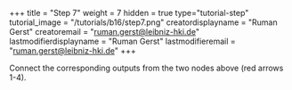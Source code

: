+++
title = "Step 7"
weight = 7
hidden = true
type="tutorial-step"
tutorial_image = "/tutorials/b16/step7.png"
creatordisplayname = "Ruman Gerst"
creatoremail = "ruman.gerst@leibniz-hki.de"
lastmodifierdisplayname = "Ruman Gerst"
lastmodifieremail = "ruman.gerst@leibniz-hki.de"
+++

Connect the corresponding outputs from the two nodes above (red arrows 1-4).